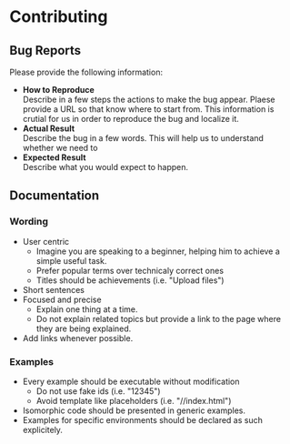 # Contributing

## Bug Reports

Please provide the following information:
* **How to Reproduce**<br>
  Describe in a few steps the actions to make the bug appear. Plaese provide a URL so that know where to start from. This information is crutial for us in order to reproduce the bug and localize it.
* **Actual Result**<br>
  Describe the bug in a few words. This will help us to understand whether we need to 
* **Expected Result**<br>
  Describe what you would expect to happen.


## Documentation

### Wording
* User centric
  * Imagine you are speaking to a beginner, helping him to achieve a simple useful task.
  * Prefer popular terms over technicaly correct ones
  * Titles should be achievements (i.e. "Upload files")
* Short sentences
* Focused and precise
  * Explain one thing at a time.
  * Do not explain related topics but provide a link to the page where they are being explained. 
* Add links whenever possible. 

### Examples
* Every example should be executable without modification
  * Do not use fake ids (i.e. "12345")
  * Avoid template like placeholders (i.e. "/<your-folder>/index.html")
* Isomorphic code should be presented in generic examples.
* Examples for specific environments should be declared as such explicitely.
